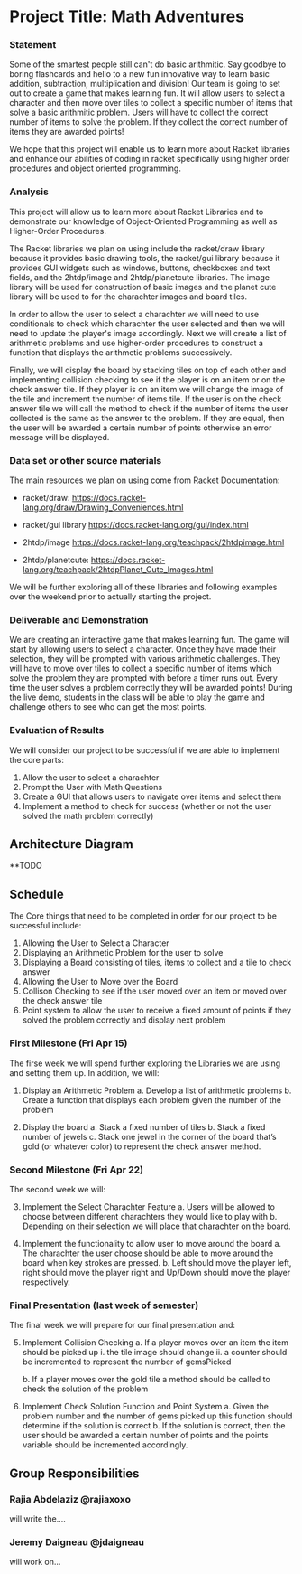 # Project Title: Math Adventures

### Statement

Some of the smartest people still can't do basic arithmitic. Say goodbye to boring flashcards and hello to a new fun innovative way to learn basic addition, subtraction, multiplication and division! Our team is going to set out to create a game that makes learning fun. It will allow users to select a character and then move over tiles to collect a specific number of items that solve a basic arithmitic problem. Users will have to collect the correct number of items to solve the problem. If they collect the correct number of items they are awarded points! 

We hope that this project will enable us to learn more about Racket libraries and enhance our abilities of coding in racket specifically using higher order procedures and object oriented programming. 

### Analysis

This project will allow us to learn more about Racket Libraries and to demonstrate our knowledge of Object-Oriented Programming as well as Higher-Order Procedures. 

The Racket libraries we plan on using include the racket/draw library because it provides basic drawing tools, the racket/gui library because it provides GUI widgets such as windows, buttons, checkboxes and text fields, and the 2htdp/image and 2htdp/planetcute libraries. The image library will be used for construction of basic images and the planet cute library will be used to for the charachter images and board tiles.

In order to allow the user to select a charachter we will need to use conditionals to check which charachter the user selected and then we will need to update the player's image accordingly. Next we will create a list of arithmetic problems and use higher-order procedures to construct a function that displays the arithmetic problems successively.  

Finally, we will display the board by stacking tiles on top of each other and implementing collision checking to see if the player is on an item or on the check answer tile. If they player is on an item we will change the image of the tile and increment the number of items tile. If the user is  on the check answer tile we will call the method to check if the number of items the user collected is the same as the answer to the problem. If they are equal, then the user will be awarded a certain number of points otherwise an error message will be displayed.   

### Data set or other source materials

The main resources we plan on using come from Racket Documentation:
 
  * racket/draw:        https://docs.racket-lang.org/draw/Drawing_Conveniences.html
  
  * racket/gui library  https://docs.racket-lang.org/gui/index.html
  
  * 2htdp/image         https://docs.racket-lang.org/teachpack/2htdpimage.html
  
  * 2htdp/planetcute:   https://docs.racket-lang.org/teachpack/2htdpPlanet_Cute_Images.html

We will be further exploring all of these libraries and following examples over the weekend prior to actually starting the project. 

### Deliverable and Demonstration

We are creating an interactive game that makes learning fun. The game will start by allowing users to select a character. Once they have made their selection, they will be prompted with various arithmetic challenges. They will have to move over tiles to collect a specific number of items which solve the problem they are prompted with before a timer runs out. Every time the user solves a problem correctly they will be awarded points! During the live demo, students in the class will be able to play the game and challenge others to see who can get the most points. 

### Evaluation of Results

We will consider our project to be successful if we are able to implement the core parts:

1. Allow the user to select a charachter
2. Prompt the User with Math Questions
3. Create a GUI that allows users to navigate over items and select them
4. Implement a method to check for success (whether or not the user solved the math problem correctly)
 
## Architecture Diagram
**TODO 

## Schedule

The Core things that need to be completed in order for our project to be successful include:

1. Allowing the User to Select a Character					
2. Displaying an Arithmetic Problem for the user to solve
3. Displaying a Board consisting of tiles, items to collect and a tile to check answer
4. Allowing the User to Move over the Board
5. Collison Checking to see if the user moved over an item or moved over the check answer tile
6. Point system to allow the user to receive a fixed amount of points if they solved the problem correctly and display next problem

### First Milestone (Fri Apr 15)

The firse week we will spend further exploring the Libraries we are using and setting them up. In addition, we will:

  1. Display an Arithmetic Problem
     a. Develop a list of arithmetic problems
     b. Create a function that displays each problem given the number of the problem

  2. Display the board
     a. Stack a fixed number of tiles
     b. Stack a fixed number of jewels
     c. Stack one jewel in the corner of the board that’s gold (or whatever color) to represent the check answer method. 

### Second Milestone (Fri Apr 22)

The second week we will:

  3.  Implement the Select Charachter Feature
      a. Users will be allowed to choose between different charachters they would like to play with
      b. Depending on their selection we will place that charachter on the board. 

  4.  Implement the functionality to allow user to move around the board
      a. The charachter the user choose should be able to move around the board when key strokes are pressed.
      b. Left should move the player left, right should move the player right and Up/Down should move the player respectively.

### Final Presentation (last week of semester)

The final week we will prepare for our final presentation and:

  5. Implement Collision Checking
      a. If a player moves over an item the item should be picked up 
          i. the tile image should change
         ii. a counter should be incremented to represent the number of gemsPicked

      b. If a player moves over the gold tile a method should be called to check the solution of the problem

  6. Implement Check Solution Function and Point System
      a. Given the problem number and the number of gems picked up this function should determine if the solution is correct
      b. If the solution is correct, then the user should be awarded a certain number of points and the points variable should be   incremented accordingly. 

## Group Responsibilities

### Rajia Abdelaziz @rajiaxoxo
will write the....

### Jeremy Daigneau @jdaigneau
will work on...

